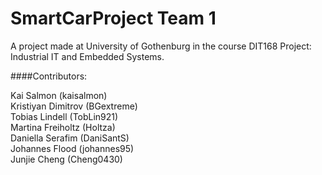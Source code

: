 # SmartCarProject Team 1

A project made at University of Gothenburg in the course DIT168 Project: Industrial IT and Embedded Systems.


####Contributors:

Kai Salmon (kaisalmon)  
Kristiyan Dimitrov (BGextreme)  
Tobias Lindell (TobLin921)  
Martina Freiholtz (Holtza)  
Daniella Serafim (DaniSantS)  
Johannes Flood (johannes95)  
Junjie Cheng (Cheng0430)  
